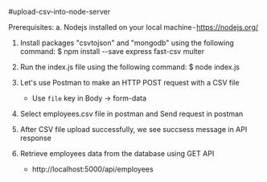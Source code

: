 #upload-csv-into-node-server

Prerequisites:
a. Nodejs installed on your local machine - https://nodejs.org/

1. Install packages "csvtojson" and "mongodb" using the following command:
   $ npm install --save express fast-csv multer

2. Run the index.js file using the following command:
   $ node index.js

3. Let's use Postman to make an HTTP POST request with a CSV file

   - Use `file` key in Body -> form-data

4. Select employees.csv file in postman and Send request in postman

5. After CSV file upload successfully, we see succsess message in API response

6. Retrieve employees data from the database using GET API
   - http://localhost:5000/api/employees
